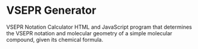 # VSEPR Generator
VSEPR Notation Calculator
HTML and JavaScript program that determines the VSEPR notation and molecular geometry of a simple molecular compound, given its chemical formula.
